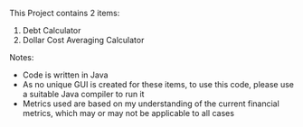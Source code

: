 This Project contains 2 items: 
 1. Debt Calculator
 2. Dollar Cost Averaging Calculator
 
Notes:
 - Code is written in Java
 - As no unique GUI is created for these items, to use this code, please use a suitable Java compiler to run it
 - Metrics used are based on my understanding of the current financial metrics, which may or may not be applicable to all cases
